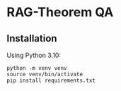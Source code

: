 # RAG-Theorem QA

## Installation

Using Python 3.10:
```
python -m venv venv
source venv/bin/activate
pip install requirements.txt
```
